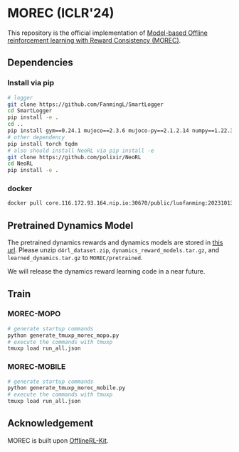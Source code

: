 # MOREC (ICLR'24)
This repository is the official implementation of [Model-based Offline reinforcement learning with Reward Consistency (MOREC)](https://openreview.net/forum?id=GSBHKiw19c).
## Dependencies
### Install via pip
```bash
# logger
git clone https://github.com/FanmingL/SmartLogger
cd SmartLogger 
pip install -e .
cd ..
pip install gym==0.24.1 mujoco==2.3.6 mujoco-py==2.1.2.14 numpy==1.22.3
# other dependency
pip install torch tqdm 
# also should install NeoRL via pip install -e 
git clone https://github.com/polixir/NeoRL
cd NeoRL
pip install -e .
```

### docker

```bash
docker pull core.116.172.93.164.nip.io:30670/public/luofanming:20231013102110
```

## Pretrained Dynamics Model
The pretrained dynamics rewards and dynamics models are stored in [this url](https://box.nju.edu.cn/d/dd0ea2df0e4548f6bbdd/). 
Please unzip `d4rl_dataset.zip`, `dynamics_reward_models.tar.gz`, and  `learned_dynamics.tar.gz` to `MOREC/pretrained`.

We will release the dynamics reward learning code in a near future.

## Train
### MOREC-MOPO
```bash
# generate startup commands
python generate_tmuxp_morec_mopo.py
# execute the commands with tmuxp
tmuxp load run_all.json
```

### MOREC-MOBILE
```bash
# generate startup commands
python generate_tmuxp_morec_mobile.py
# execute the commands with tmuxp
tmuxp load run_all.json
```

## Acknowledgement
MOREC is built upon [OfflineRL-Kit](https://github.com/yihaosun1124/OfflineRL-Kit).

